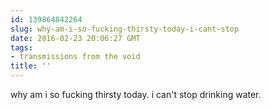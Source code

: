 ```yaml
---
id: 139864842264
slug: why-am-i-so-fucking-thirsty-today-i-cant-stop
date: 2016-02-23 20:06:27 GMT
tags:
- transmissions from the void
title: ''
---
```

why am i so fucking thirsty today. i can't stop drinking water.